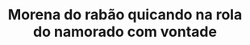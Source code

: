 ---
layout: post
title: Morena do rabão quicando na rola do namorado com vontade
thumb: morena-do-rabao-quicando-na-rola-do-namorado-com-vontade
duration: "07:27"
permalink: /:title
video: https://www.xvideos.com/embedframe/62847559
categories: cumshot, fucking, blowjob, brunette, lingerie, pussyfucking, babes, gostosa, brasileira, morena, novinha, anal-sex, plug-anal, gozada-na-boca, boquete-gostoso, double-penetracao
---